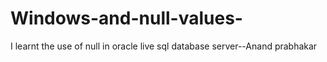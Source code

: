 # Windows-and-null-values-
I learnt the use of null in oracle live sql database server--Anand prabhakar
